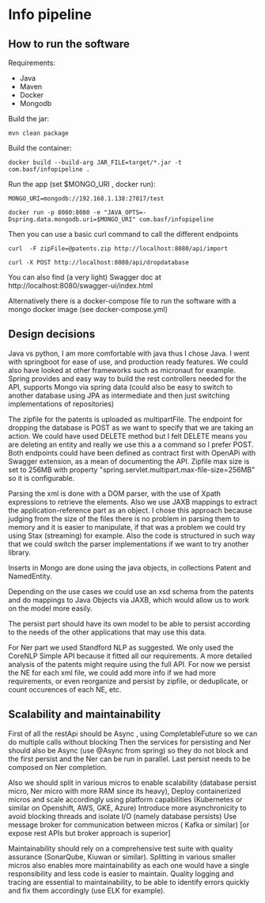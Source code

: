 # Info pipeline


## How to run the software
Requirements: 
* Java
* Maven 
* Docker
* Mongodb 

Build the jar: 

    mvn clean package

Build the container:
   
    docker build --build-arg JAR_FILE=target/*.jar -t com.basf/infopipeline .
    
Run the app (set $MONGO_URI , docker run): 
    
    MONGO_URI=mongodb://192.168.1.138:27017/test
    
    docker run -p 8080:8080 -e "JAVA_OPTS=-Dspring.data.mongodb.uri=$MONGO_URI" com.basf/infopipeline

    
Then you can use a basic curl command to call the different endpoints

    curl  -F zipFile=@patents.zip http://localhost:8080/api/import 

    curl -X POST http://localhost:8080/api/dropdatabase
    
You can also find (a very light) Swagger doc at http://localhost:8080/swagger-ui/index.html
    
Alternatively there is a docker-compose file to run the software with a mongo docker image (see docker-compose.yml)

## Design decisions

Java vs python, I am more comfortable with java thus I chose Java.
I went with springboot for ease of use, and production ready features. We could also have looked at other frameworks such as micronaut for example.
Spring provides and easy way to build the rest controllers needed for the API, supports Mongo via spring data (could also be easy to switch to another database using JPA as intermediate and then just switching implementations of repositories)

The zipfile for the patents is uploaded as multipartFile.
The endpoint for dropping the database is POST as we want to specify that we are taking an action. We could have used DELETE method but I felt DELETE means you are deleting an entity and really we use this a a command so I prefer POST.
Both endpoints could have been defined as contract first with OpenAPi with Swagger extension, as a mean of documenting the API.
Zipfile max size is set to 256MB with property "spring.servlet.multipart.max-file-size=256MB" so it is configurable.

 
Parsing the xml is done with a DOM parser, with the use of Xpath expressions to retrieve the elements.
Also we use JAXB mappings to extract the application-reference part as an object.
I chose this approach because judging from the size of the files there is no problem in parsing them to memory and it is easier to manipulate, if that was a problem we could try using Stax (streaming) for example.
Also the code is structured in such way that we could switch the parser implementations if we want to try another library.

Inserts in Mongo are done using the java objects, in collections Patent and NamedEntity.

Depending on the use cases we could use an xsd schema from the patents and do mappings to Java Objects via JAXB, which would allow us to work on the model more easily.

The persist part should have its own model to be able to persist according to the needs of the other applications that may use this data.

For Ner part we used Standford NLP as suggested. We only used the CoreNLP Simple API because it fitted all our requirements. A more detailed analysis of the patents might require using the full API.
For now we persist the NE for each xml file, we could add more info if we had more requirements, or even reorganize and persist by zipfile, or deduplicate, or count occurences of each NE, etc.


## Scalability and maintainability
First of all the restApi should be Async , using CompletableFuture so we can do multiple calls without blocking
Then the services for persisting and Ner should also be Async (use @Async from spring) so they do not block and the first persist and the Ner can be run in parallel.
Last persist needs to be composed on Ner completion.

Also we should split in various micros to enable scalability (database persist micro, Ner micro with more RAM since its heavy), 
Deploy containerized micros and scale accordingly using platform capabilities (Kubernetes or similar on Openshift, AWS, GKE, Azure)
Introduce more asynchronicity to avoid blocking threads and isolate I/O (namely database persists)
Use message broker for communication between micros ( Kafka or similar) [or expose rest APIs but broker approach is superior]


Maintainability should rely on a comprehensive test suite with quality assurance (SonarQube, Kiuwan or similar).
Splitting in various smaller micros also enables more maintainability as each one would have a single responsibility and less code is easier to maintain.
Quality logging and tracing are essential to maintainability, to be able to identify errors quickly and fix them accordingly (use ELK for example).

